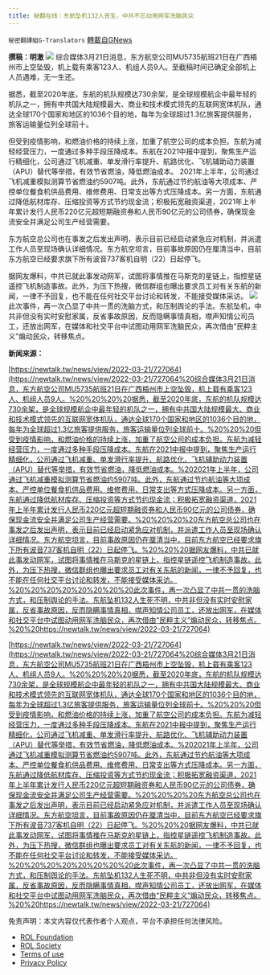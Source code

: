 ```yaml
---
title: 秘翻在线：东航坠机132人丧生，中共不忘动用网军洗脑民众
---
```

`秘密翻譯組G-Translators` [轉載自GNews](https://gnews.org/zh-hans/2205601/)

**撰稿：明澈**
![](https://assets.gnews.org/wp-content/uploads/2022/03/Screenshot-2022-03-22-002828.jpg)
综合媒体3月21日消息，东方航空公司MU5735航班21日在广西梧州市上空坠毁，机上载有乘客123人、机组人员9人。至截稿时间已确定全部机上人员遇难，无一生还。

据悉，截至2020年底，东航的机队规模达730余架，是全球规模航企中最年轻的机队之一，拥有中共国大陆规模最大、商业和技术模式领先的互联网宽体机队，通达全球170个国家和地区的1036个目的地，每年为全球超过1.3亿旅客提供服务，旅客运输量位列全球前十。

但受到疫情影响，和燃油价格的持续上涨，加重了航空公司的成本负担。东航为减轻经营压力，一度通过多种手段压降成本。东航在2021中报中提到，聚焦生产运行精细化，公司通过飞机减重、单发滑行率提升、航路优化、飞机辅助动力装置（APU）替代等举措，有效节省燃油，降低燃油成本。 2021年上半年，公司通过飞机减重模拟测算节省燃油约5907吨。此外，东航通过节约航油等大项成本、严控单位餐食机供品费用、维修费用、日常支出等方式压降成本。另一方面，东航通过降低航材库存、压缩投资等方式节约现金流；积极拓宽融资渠道，2021年上半年累计发行人民币220亿元超短期融资券和人民币90亿元的公司债券，确保现金流安全并满足公司生产经营需要。

东方航空总公司也在事发之后发出声明，表示目前已经启动紧急应对机制，并派遣工作人员至现场确认详细情况。东方航空坦言，目前事故原因仍在厘清当中，目前东方航空已经要求旗下所有波音737客机自明（22）日起停飞。

据网友爆料，中共已就此事发动网军，试图将事情推在马斯克的星链上，指控星链遥控飞机制造事故。此外，为压下热搜，微信群组也曝出要求员工对有关东航的新闻，一律不予回复，也不能在任何社交平台讨论和转发，不能接受媒体采访。
![](https://assets.gnews.org/wp-content/uploads/2022/03/Screenshot-2022-03-22-002232.jpg)
此次事件，再一次凸显了中共一贯的洗脑方式，和压制舆论的手法。东航坠机，中共非但没有实时安慰家属，反省事故原因，反而隐瞒事情真相，噤声知情公司员工，还放出网军，在媒体和社交平台中试图动用网军洗脑民众，再次借由“民粹主义”煽动民众，转移焦点。

**新闻来源：**

[https://newtalk.tw/news/view/2022-03-21/727064](https://newtalk.tw/news/view/2022-03-21/727064%20综合媒体3月21日消息，东方航空公司MU5735航班21日在广西梧州市上空坠毁，机上载有乘客123人、机组人员9人。%20%20%20%20据悉，截至2020年底，东航的机队规模达730余架，是全球规模航企中最年轻的机队之一，拥有中共国大陆规模最大、商业和技术模式领先的互联网宽体机队，通达全球170个国家和地区的1036个目的地，每年为全球超过1.3亿旅客提供服务，旅客运输量位列全球前十。%20%20%20但受到疫情影响，和燃油价格的持续上涨，加重了航空公司的成本负担。东航为减轻经营压力，一度通过多种手段压降成本。东航在2021中报中提到，聚焦生产运行精细化，公司通过飞机减重、单发滑行率提升、航路优化、飞机辅助动力装置（APU）替代等举措，有效节省燃油，降低燃油成本。%202021年上半年，公司通过飞机减重模拟测算节省燃油约5907吨。此外，东航通过节约航油等大项成本、严控单位餐食机供品费用、维修费用、日常支出等方式压降成本。另一方面，东航通过降低航材库存、压缩投资等方式节约现金流；积极拓宽融资渠道，2021年上半年累计发行人民币220亿元超短期融资券和人民币90亿元的公司债券，确保现金流安全并满足公司生产经营需要。%20%20%20%20东方航空总公司也在事发之后发出声明，表示目前已经启动紧急应对机制，并派遣工作人员至现场确认详细情况。东方航空坦言，目前事故原因仍在厘清当中，目前东方航空已经要求旗下所有波音737客机自明（22）日起停飞。%20%20%20据网友爆料，中共已就此事发动网军，试图将事情推在马斯克的星链上，指控星链遥控飞机制造事故。此外，为压下热搜，微信群组也曝出要求员工对有关东航的新闻，一律不予回复，也不能在任何社交平台讨论和转发，不能接受媒体采访。%20%20%20%20%20%20%20%20此次事件，再一次凸显了中共一贯的洗脑方式，和压制舆论的手法。东航坠机132人生死不明，中共非但没有实时安慰家属，反省事故原因，反而隐瞒事情真相，噤声知情公司员工，还放出网军，在媒体和社交平台中试图动用网军洗脑民众，再次借由“民粹主义”煽动民众，转移焦点。%20%20https://newtalk.tw/news/view/2022-03-21/727064)

[https://newtalk.tw/news/view/2022-03-21/727064](https://newtalk.tw/news/view/2022-03-21/727064%20综合媒体3月21日消息，东方航空公司MU5735航班21日在广西梧州市上空坠毁，机上载有乘客123人、机组人员9人。%20%20%20%20据悉，截至2020年底，东航的机队规模达730余架，是全球规模航企中最年轻的机队之一，拥有中共国大陆规模最大、商业和技术模式领先的互联网宽体机队，通达全球170个国家和地区的1036个目的地，每年为全球超过1.3亿旅客提供服务，旅客运输量位列全球前十。%20%20%20但受到疫情影响，和燃油价格的持续上涨，加重了航空公司的成本负担。东航为减轻经营压力，一度通过多种手段压降成本。东航在2021中报中提到，聚焦生产运行精细化，公司通过飞机减重、单发滑行率提升、航路优化、飞机辅助动力装置（APU）替代等举措，有效节省燃油，降低燃油成本。%202021年上半年，公司通过飞机减重模拟测算节省燃油约5907吨。此外，东航通过节约航油等大项成本、严控单位餐食机供品费用、维修费用、日常支出等方式压降成本。另一方面，东航通过降低航材库存、压缩投资等方式节约现金流；积极拓宽融资渠道，2021年上半年累计发行人民币220亿元超短期融资券和人民币90亿元的公司债券，确保现金流安全并满足公司生产经营需要。%20%20%20%20东方航空总公司也在事发之后发出声明，表示目前已经启动紧急应对机制，并派遣工作人员至现场确认详细情况。东方航空坦言，目前事故原因仍在厘清当中，目前东方航空已经要求旗下所有波音737客机自明（22）日起停飞。%20%20%20据网友爆料，中共已就此事发动网军，试图将事情推在马斯克的星链上，指控星链遥控飞机制造事故。此外，为压下热搜，微信群组也曝出要求员工对有关东航的新闻，一律不予回复，也不能在任何社交平台讨论和转发，不能接受媒体采访。%20%20%20%20%20%20%20%20此次事件，再一次凸显了中共一贯的洗脑方式，和压制舆论的手法。东航坠机132人生死不明，中共非但没有实时安慰家属，反省事故原因，反而隐瞒事情真相，噤声知情公司员工，还放出网军，在媒体和社交平台中试图动用网军洗脑民众，再次借由“民粹主义”煽动民众，转移焦点。%20%20https://newtalk.tw/news/view/2022-03-21/727064)

 

免责声明：本文内容仅代表作者个人观点，平台不承担任何法律风险。

- [ROL Foundation](https://rolfoundation.org/)
- [ROL Society](https://rolsociety.org/)
- [Terms of use](https://gnews.org/terms-of-use-3/)
- [Privacy Policy](https://gnews.org/privacy-policy/)
